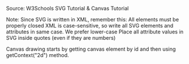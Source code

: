 Source: W3Schools SVG Tutorial & Canvas Tutorial

Note: Since SVG is written in XML, remember this:
All elements must be properly closed
XML is case-sensitive, so write all SVG elements and attributes in same case. We prefer lower-case
Place all attribute values in SVG inside quotes (even if they are numbers)


Canvas drawing starts by getting canvas element by id and then using getContext("2d") method.